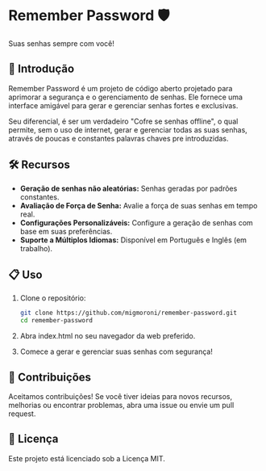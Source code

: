 # Remember Password 🛡️
Suas senhas sempre com você!

## 🚀 Introdução

Remember Password é um projeto de código aberto projetado para aprimorar a segurança e o gerenciamento de senhas. Ele fornece uma interface amigável para gerar e gerenciar senhas fortes e exclusivas.

Seu diferencial, é ser um verdadeiro "Cofre se senhas offline", o qual permite, sem o uso de internet, gerar e gerenciar todas as suas senhas, através de poucas e constantes palavras chaves pre introduzidas.


## 🛠️ Recursos

- **Geração de senhas não aleatórias:** Senhas geradas por padrões constantes.
- **Avaliação de Força de Senha:** Avalie a força de suas senhas em tempo real.
- **Configurações Personalizáveis:** Configure a geração de senhas com base em suas preferências.
- **Suporte a Múltiplos Idiomas:** Disponível em Português e Inglês (em trabalho).


## 📋 Uso

1. Clone o repositório:
   ```bash
   git clone https://github.com/migmoroni/remember-password.git
   cd remember-password


2. Abra index.html no seu navegador da web preferido.

3. Comece a gerar e gerenciar suas senhas com segurança!


## 🤝 Contribuições

Aceitamos contribuições! Se você tiver ideias para novos recursos, melhorias ou encontrar problemas, abra uma issue ou envie um pull request.


## 📝 Licença

Este projeto está licenciado sob a Licença MIT.